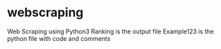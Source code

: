 # webscraping
Web Scraping using Python3
Ranking is the output file
Example123 is the python file with code and comments
